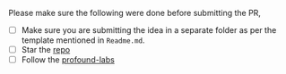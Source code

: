Please make sure the following were done before submitting the PR,

- [ ] Make sure you are submitting the idea in a separate folder as per the template mentioned in `Readme.md`.
- [ ] Star the [repo](https://github.com/profoundlabs-dev/open-ideas-hub)
- [ ] Follow the [profound-labs](https://github.com/profoundlabs-dev)
